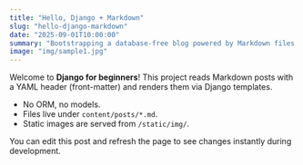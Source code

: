 ```yaml
---
title: "Hello, Django + Markdown"
slug: "hello-django-markdown"
date: "2025-09-01T10:00:00"
summary: "Bootstrapping a database-free blog powered by Markdown files and YAML front-matter."
image: "img/sample1.jpg"
---
```


Welcome to **Django for beginners**! This project reads Markdown posts with a YAML header
(front-matter) and renders them via Django templates.

- No ORM, no models.
- Files live under `content/posts/*.md`.
- Static images are served from `/static/img/`.

You can edit this post and refresh the page to see changes instantly during development.
